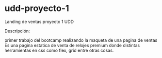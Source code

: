 # udd-proyecto-1

Landing de ventas proyecto 1 UDD

Descripción:

primer trabajo del bootcamp realizando la maqueta de una pagina de ventas
Es una pagina estatica de venta de relojes premium donde distintas herramientas en css como flex, grid entre otras cosas.  
